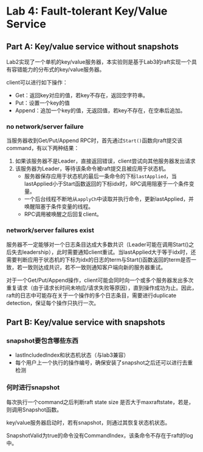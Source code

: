# Lab 4: Fault-tolerant Key/Value Service
## Part A: Key/value service without snapshots
Lab2实现了一个单机的key/value服务器，本实验则是基于Lab3的raft实现一个具有容错能力的分布式的key/value服务器。

client可以进行如下操作：
* Get：返回key对应的值，若key不存在，返回空字符串。
* Put：设置一个key的值
* Append：追加一个key的值，无返回值，若key不存在，在空串后追加。


### no network/server failure
当服务器收到Get/Put/Append RPC时，首先通过`Start()`函数向raft提交该command，有以下两种结果：
1. 如果该服务器不是Leader，直接返回错误，client尝试向其他服务器发出请求
2. 该服务器为Leader，等待该条命令被raft提交且被应用于状态机。
    * 服务器保存应用于状态机的最后一条命令的下标`lastApplied`，当lastApplied小于Start函数返回的下标idx时，RPC调用阻塞于一个条件变量。
    * 一个后台线程不断地从`applyCh`中读取并执行命令，更新lastApplied，并唤醒阻塞于条件变量的线程。
    * RPC调用被唤醒之后回复client。


### network/server failures exist
服务器不一定能够对一个日志条目达成大多数共识（Leader可能在调用Start()之后失去leadership），此时需要通知client重试。当lastApplied大于等于idx时，还需要判断应用于状态机的下标为idx的日志的term与Start()函数返回的term是否一致，若一致则达成共识，若不一致则通知客户端向新的服务器重试。

对于一个Get/Put/Append操作，client可能会同时向一个或多个服务器发出多次重复请求（由于请求长时间未响应/请求失败等原因），直到操作成功为止。因此，raft的日志中可能存在关于一个操作的多个日志条目，需要进行duplicate detection，保证每个操作只执行一次。

## Part B: Key/value service with snapshots
### snapshot要包含哪些东西
* lastIncludedIndex和状态机状态（与lab3兼容）
* 每个用户上一个执行的操作编号，确保安装了snapshot之后还可以进行去重检测

### 何时进行snapshot
每次执行一个command之后判断raft state size 是否大于maxraftstate，若是，则调用Snapshot函数。

key/value服务器启动时，若有snapshot，则通过其恢复状态机状态。

SnapshotValid为true的命令没有CommandIndex，该条命令不存在于raft的log中。


